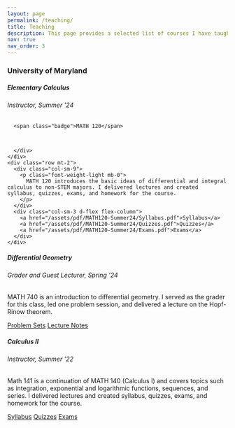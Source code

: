 ```yaml
---
layout: page
permalink: /teaching/
title: Teaching
description: This page provides a selected list of courses I have taught. For a comprehensive list, including courses for which I served as a graduate TA, please refer to my CV.
nav: true
nav_order: 3
---
```


<head>
  <!-- Include Font Awesome for nice icons -->
  <link href="https://cdnjs.cloudflare.com/ajax/libs/font-awesome/5.15.4/css/all.min.css" rel="stylesheet">
  <style>
    /* Decrease icon size and align it properly *
    #toggle-icon {
      font-size: 18px; /* Decrease the icon size */
      margin-right: 10px; /* Add some space between icon and text */
    }
  </style>
</head>

<style>
  /* Use the global theme variables instead of new ones */
  .badge {
    display: inline-block;
    padding: 0.25em 0.5em;
    border-radius: 0.25rem;
    font-size: 0.85em;
    font-weight: 500;
    background-color: var(--global-theme-color);   /* pick up your theme color */
    color: var(--global-theme-text);               /* pick up your theme text color */
    text-align: center;
    line-height: 1.2;
  }
</style>

<!-- University of Maryland with toggle icon on the left -->
<h3 id="umd" onclick="toggleCourses()" style="cursor: pointer;">
  <i id="toggle-icon" class="fas fa-chevron-down"></i> University of Maryland
</h3>

<div class="card mt-3">
  <div class="p-3">
    <div class="row">
      <div class="col-sm-10">
        <h5 id="Math120" class="card-title">Elementary Calculus</h5>
        <h6 class="card-subtitle font-italic">Instructor, Summer '24</h6>
      </div>
      <div class="col-sm-2 text-sm-right">
      
      <span class="badge">MATH 120</span>
      
      
      
      </div>
    </div>
    <div class="row mt-2">
      <div class="col-sm-9">
        <p class="font-weight-light mb-0">
          MATH 120 introduces the basic ideas of differential and integral calculus to non-STEM majors. I delivered lectures and created syllabus, quizzes, exams, and homework for the course.
        </p>
      </div>
      <div class="col-sm-3 d-flex flex-column">
        <a href="/assets/pdf/MATH120-Summer24/Syllabus.pdf">Syllabus</a>
        <a href="/assets/pdf/MATH120-Summer24/Quizzes.pdf">Quizzes</a>
        <a href="/assets/pdf/MATH120-Summer24/Exams.pdf">Exams</a>
      </div>
    </div>
  </div>
</div>


<!-- MATH 740 (Diff. Geo) Spring 24 -->
<div class="card mt-3">
  <div class="p-3">
    <div class="row">
      <div class="col-sm-10">
        <h5 id="math740" class="card-title">Differential Geometry</h5>
        <h6 class="card-subtitle font-italic">Grader and Guest Lecturer, Spring '24</h6>
      </div>
      <div class="col-sm-2 text-sm-right">
        <!--
<span class="badge" style="background-color: #4682b4; color: white;">
  MATH 740
</span>
-->
      </div>
    </div>
    <div class="row mt-2">
      <div class="col-sm-9">
        <p class="font-weight-light mb-0">
          MATH 740 is an introduction to differential geometry. I served as the grader for this class, led one problem session, and delivered a lecture on the Hopf-Rinow theorem.
        </p>
      </div>
      <div class="col-sm-3 d-flex flex-column">
        <a href="/assets/pdf/MATH740-Spring24/Sols.pdf">Problem Sets</a>
        <a href="/assets/pdf/MATH740-Spring24/HopfRinow.pdf">Lecture Notes</a>
      </div>
    </div>
  </div>
</div>


<!-- MATH 141 (Calc II) Summer 22 -->
<div class="card mt-3">
  <div class="p-3">
    <div class="row">
      <div class="col-sm-10">
        <h5 id="math141" class="card-title">Calculus II</h5>
        <h6 class="card-subtitle font-italic">Instructor, Summer '22</h6>
      </div>
      <div class="col-sm-2 text-sm-right">
        <!--
<span class="badge" style="background-color: #4682b4; color: white;">
  MATH 141
</span>
-->
      </div>
    </div>
    <div class="row mt-2">
      <div class="col-sm-9">
        <p class="font-weight-light mb-0">
          Math 141 is a continuation of MATH 140 (Calculus I) and covers topics such as integration, exponential and logarithmic functions, sequences, and series. I delivered lectures and created syllabus, quizzes, exams, and homework for the course.
        </p>
      </div>
      <div class="col-sm-3 d-flex flex-column">
        <a href="/assets/pdf/MATH141-Summer22/Syllabus.pdf">Syllabus</a>
        <a href="/assets/pdf/MATH141-Summer22/Quizzes.pdf">Quizzes</a>
        <a href="/assets/pdf/MATH141-Summer22/Exams.pdf">Exams</a>
      </div>
    </div>
  </div>
</div>


<script>
  // Function to toggle courses and change icon direction
  function toggleCourses() {
    var courses = document.getElementById("courses");
    var icon = document.getElementById("toggle-icon");

    if (courses.style.display === "none") {
      courses.style.display = "block"; // Show courses
      icon.classList.remove("fa-chevron-right");
      icon.classList.add("fa-chevron-down"); // Change to downward arrow
    } else {
      courses.style.display = "none"; // Hide courses
      icon.classList.remove("fa-chevron-down");
      icon.classList.add("fa-chevron-right"); // Change to right arrow
    }
  }
</script>

